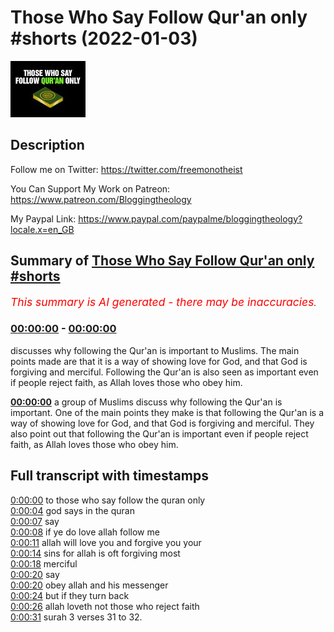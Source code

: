 # Those Who Say Follow Qur'an only #shorts (2022-01-03)

![alt Those Who Say Follow Qur'an only #shorts](AtIeUGDtjdQ.jpg "Those Who Say Follow Qur'an only #shorts")

## Description

Follow me on Twitter:
https://twitter.com/freemonotheist

You Can Support My Work on Patreon:
https://www.patreon.com/Bloggingtheology

My Paypal Link: 
https://www.paypal.com/paypalme/bloggingtheology?locale.x=en_GB

## Summary of [Those Who Say Follow Qur'an only #shorts](https://www.youtube.com/watch?v=AtIeUGDtjdQ)


*<span style="color:red; font-size:125%">This summary is AI generated - there may be inaccuracies</span>. [](/)*

### [00:00:00](https://www.youtube.com/watch?v=AtIeUGDtjdQ&t=0) - [00:00:00](https://www.youtube.com/watch?v=AtIeUGDtjdQ&t=0)

 discusses why following the Qur'an is important to Muslims. The main points made are that it is a way of showing love for God, and that God is forgiving and merciful. Following the Qur'an is also seen as important even if people reject faith, as Allah loves those who obey him.

**[00:00:00](https://www.youtube.com/watch?v=AtIeUGDtjdQ&t=0)**  a group of Muslims discuss why following the Qur'an is important. One of the main points they make is that following the Qur'an is a way of showing love for God, and that God is forgiving and merciful. They also point out that following the Qur'an is important even if people reject faith, as Allah loves those who obey him.

## Full transcript with timestamps

[0:00:00](https://youtu.be/AtIeUGDtjdQ?t=0) to those who say follow the quran only  
[0:00:04](https://youtu.be/AtIeUGDtjdQ?t=4) god says in the quran  
[0:00:07](https://youtu.be/AtIeUGDtjdQ?t=7) say  
[0:00:08](https://youtu.be/AtIeUGDtjdQ?t=8) if ye do love allah follow me  
[0:00:11](https://youtu.be/AtIeUGDtjdQ?t=11) allah will love you and forgive you your  
[0:00:14](https://youtu.be/AtIeUGDtjdQ?t=14) sins for allah is oft forgiving most  
[0:00:18](https://youtu.be/AtIeUGDtjdQ?t=18) merciful  
[0:00:20](https://youtu.be/AtIeUGDtjdQ?t=20) say  
[0:00:20](https://youtu.be/AtIeUGDtjdQ?t=20) obey allah and his messenger  
[0:00:24](https://youtu.be/AtIeUGDtjdQ?t=24) but if they turn back  
[0:00:26](https://youtu.be/AtIeUGDtjdQ?t=26) allah loveth not those who reject faith  
[0:00:31](https://youtu.be/AtIeUGDtjdQ?t=31) surah 3 verses 31 to 32.  
